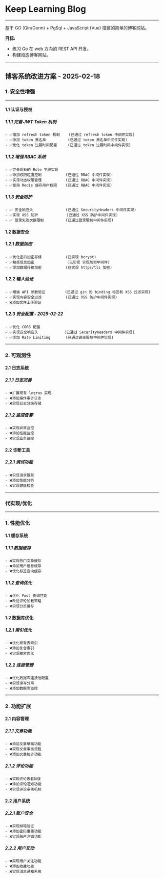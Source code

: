 # Keep Learning Blog

***

基于 GO (Gin/Gorm) + PgSql + JavaScript (Vue) 搭建的简单的博客网站。

**目标:**

* 练习 Go 在 web 方向的 REST API 开发。
* 构建动态博客网站。

***

## 博客系统改进方案 - 2025-02-18

### 1. 安全性增强

***

#### 1.1 认证与授权

##### 1.1.1 完善 JWT Token 机制

```text
- ✅增加 refresh token 机制    (已通过 refresh token 中间件实现)
- ✅添加 token 黑名单          (已通过 token 黑名单中间件实现)
- ✅优化 token 过期时间配置     (已通过 token 过期时间中间件实现)
```

##### 1.1.2 增强 RBAC 系统

```text
- ✅完善现有的 Role 字段实现
- ✅添加权限粒度控制           (已通过 RBAC 中间件实现)
- ✅实现动态权限管理           (已通过 RBAC 中间件实现)
- ✅使用 Redis 缓存用户权限    (已通过 RBAC 中间件实现)
```

##### 1.1.3 安全防护

```text
- ✅ 安全响应头               (已通过 SecurityHeaders 中间件实现)
- ✅实现 XSS 防护             (已通过 XSS 防护中间件实现)
- ✅ 登录失败次数限制          (已通过登录限制中间件实现)
```

#### 1.2 数据安全

##### 1.2.1 数据加密

```text
- ✅优化密码加密存储           (已实现 bcrypt)
- ✅敏感信息加密               (已实现 实现加密中间件)
- ✅添加数据传输加密           (已实现 https/tls 加密)
```

##### 1.2.2 输入验证

```text
- ✅增强 API 参数验证         (已通过 gin 的 binding 标签和 XSS 过滤实现)
- ✅实现内容安全过滤           (已通过 XSS 防护中间件实现)
- ❌添加文件上传验证
```

##### 1.2.3 安全配置 - 2025-02-22

```text
- ✅优化 CORS 配置
- ✅实现安全响应头            (已通过 SecurityHeaders 中间件实现)
- ✅添加 Rate Limiting       (已通过速率限制中间件实现)
```

***

### 2. 可观测性

#### 2.1 日志系统

##### 2.1.1 日志完善

```text
- ❌扩展现有 logrus 实现
- ❌添加操作审计日志
- ❌实现日志分级存储
```

##### 2.1.2 监控告警

```text
- ❌实现异常监控
- ❌添加性能监控
- ❌实现业务监控
```

#### 2.2 诊断工具

##### 2.2.1 调试功能

```text
- ❌实现请求跟踪
- ❌添加性能分析
- ❌实现健康检查
```

***

### 代实现/优化

***

### 1. 性能优化

#### 1.1 缓存系统

##### 1.1.1 数据缓存

```text
- ❌实现热门文章缓存
- ❌添加用户信息缓存
- ❌优化标签查询缓存
```

##### 1.1.2 查询优化

```text
- ❌优化 Post 查询性能
- ❌改进评论加载策略
- ❌实现分页缓存
```

#### 1.2 数据库优化

##### 1.2.1 索引优化

```text
- ❌优化现有表索引
- ❌添加复合索引
- ❌实现搜索优化
```

##### 1.2.2 连接管理

```text
- ❌优化数据库连接池配置
- ❌实现读写分离
- ❌添加数据库监控
```

***

### 2. 功能扩展

#### 2.1 内容管理

##### 2.1.1 文章功能

```text
- ❌添加文章草稿功能
- ❌实现文章审核流程
- ❌添加文章统计功能
```

##### 2.1.2 评论功能

```text
- ❌实现评论嵌套回复
- ❌添加评论通知功能
- ❌实现评论审核机制
```

#### 2.2 用户系统

##### 2.2.1 账户安全

```text
- ❌实现邮箱验证
- ❌添加密码重置功能
- ❌实现账户注销功能
```

##### 2.2.2 用户互动

```text
- ❌实现用户关注功能
- ❌添加收藏功能
- ❌实现消息通知系统
```